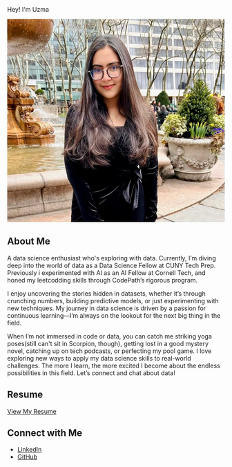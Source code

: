 

<link rel="stylesheet" type="text/css" href="style.css">

<div class="container">
Hey! I'm Uzma



![Profile Photo](pic.jpeg)

## About Me
A data science enthusiast who's exploring with data. Currently, I’m diving deep into the world of data as a Data Science Fellow at CUNY Tech Prep. Previously i experimented with AI as an AI Fellow at Cornell Tech, and honed my leetcodding skills through CodePath’s rigorous program.

I enjoy uncovering the stories hidden in datasets, whether it’s through crunching numbers, building predictive models, or just experimenting with new techniques. My journey in data science is driven by a passion for continuous learning—I’m always on the lookout for the next big thing in the field. 


When I’m not immersed in code or data, you can catch me striking yoga poses(still can't sit in Scorpion, though), getting lost in a good mystery novel, catching up on tech podcasts, or perfecting my pool game. I love exploring new ways to apply my data science skills to real-world challenges. The more I learn, the more excited I become about the endless possibilities in this field. Let’s connect and chat about data!


## Resume
[View My Resume](T..Resume.pdf)

## Connect with Me
- [LinkedIn](https://www.linkedin.com/in/quazi-uzma-nadeem-136aa7239/)
- [GitHub](https://github.com/UzmaQuazi)
</div>
